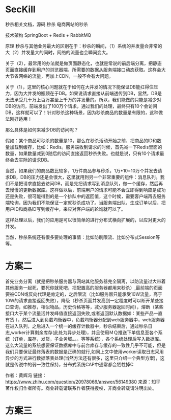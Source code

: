 # SecKill
秒杀相关文档，源码
秒杀
电商网站的秒杀

技术架构
SpringBoot + Redis + RabbitMQ

原理
秒杀与其他业务最大的区别在于：秒杀的瞬间，（1）系统的并发量会非常的大（2）并发量大的同时，网络的流量也会瞬间变大。

关于（2），最常用的办法就是做页面静态化，也就是常说的前后端分离，把静态页面直接缓存到用户的浏览器端，所需要的数据从服务端接口动态获取。这样会大大节省网络的流量，再加上CDN，一般不会有大问题。

关于（1），这里的核心问题就在于如何在大并发的情况下能保证DB能扛得住压力，因为大并发的瓶颈在于DB。如果说请求直接从前端透传到DB，显然，DB是无法承受几十万上百万甚至上千万的并发量的。所以，我们能做的只能是减少对DB的访问，前端发出了100万个请求，通过我们的处理，最终只有10个会访问DB，这样就可以了！针对秒杀这种场景，因为秒杀商品的数量是有限的，这种做法刚好适用！

那么具体是如何来减少DB的访问呢？

假如：某个商品可秒杀的数量是10，那么在秒杀活动开始之前，把商品的ID和数量加载到缓存，比如：Redis。服务端收到请求的时候，首先减一下Redis里面的数量，如果数量减到0随后的访问直接返回秒杀失败。也就是说，只有10个请求最终会去实际的请求DB。

当然，如果我们的商品数比较多，1万件商品参与秒杀，1万*10=10万个并发去请求DB，DB的压力还是会很大，这里就用到另一个非常重要的组件：消息队列。我们不是把请求直接去访问DB，而是先把请求写到消息队列，做一个缓存，然后再去慢慢的更新数据库。这样做以后，前端用户的请求可能不会立即得到响应是成功还是失败，很可能得到的是一个排队中的返回值，这个时候，需要客户端再去服务端轮询，因为我们不能保证一定就秒杀成功了。当服务端出队，生成订单以后，把用户ID和商品ID写到缓存中，来应对客户端的轮询就可以了。

这样处理以后，我们的应用是可以很简单的进行分布式横向扩展的，以应对更大的并发。

当然，秒杀系统还有很多要处理的事情：比如防刷限流、比如分布式Session等等。


# 方案二
首先业务分离（就是把秒杀服务器与网站其他服务器完全隔离，以防流量过大带着其他服务一起死，要死你就死吧，把配置高的服务器都用来秒杀）,最前端的页面要被CDN或反向代理是肯定的，之后限流（比如服务器只能承受10W流量，高于10W的请求直接返回失败），降级（秒杀页面并发高到一定程度时可以断开某些接口查询，如推荐，相似物品，历史价格等等，减少服务器返回时间），熔断（某些接口大于某个流量活并发峰值直接返回失败,或者返回默认数据如：某些产品一直有货 ），然后进入到负载均衡器中，负载均衡器分配到web服务器中，web服务器在进入队列，之后进入一个统一的缓存计数器中，秒杀结束后，通过秒杀日志,worker计算剩余库存(此处为异步处理)，并且使用ＭＱ推送下单信息至各个系统（订单，库存，发货，子业务域。。。等等系统），各个系统处理后写入数据库。这么大流量的系统想要保证数据库中与前台库存与缓存的一致性几乎不可能，但是我们只要保证最终落表的数据是正确的就行,如同上文中使用worker读取日志采用异步的方式进行数据落表处理(当然方法还有很多，这里只介绍一个典型方案)，这就是传说中的弱一致性保持，分布式系统CAP中通常都会牺牲掉C

作者：黄辉冯
链接：https://www.zhihu.com/question/20978066/answer/56149380
来源：知乎
著作权归作者所有。商业转载请联系作者获得授权，非商业转载请注明出处。

# 方案三

